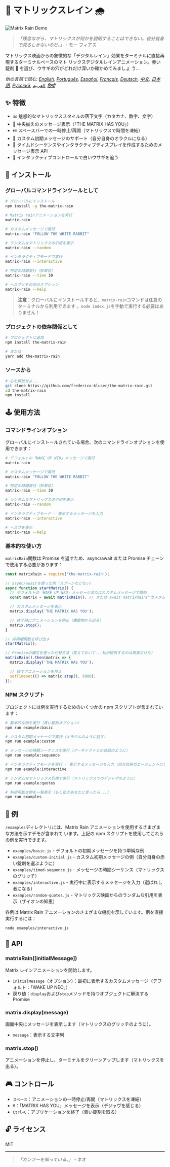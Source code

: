# 🧠 マトリックスレイン 🌧️

![Matrix Rain Demo](../demo.gif)

> _「残念ながら、マトリックスが何かを説明することはできない。自分自身で見るしかないのだ。」_ - モー
> フィアス

マトリックス映画からの象徴的な「デジタルレイン」効果をターミナルに直接再現するターミナルベースのマト
リックスデジタルレインアニメーション。赤い錠剤 💊 を選び、ウサギの穴がどれだけ深いか確かめてみましょ
う...

_他の言語で読む: [English](README.en.md), [Português](README.pt-br.md), [Español](README.es.md),
[Français](README.fr.md), [Deutsch](README.de.md), [中文](README.zh.md), [日本語](README.ja.md),
[Русский](README.ru.md), [العربية](README.ar.md), [हिन्दी](README.hi.md)_

## ✨ 特徴

- 📊 魅惑的なマトリックススタイルの落下文字（カタカナ、数字、文字）
- 💬 中央揃えのメッセージ表示（「THE MATRIX HAS YOU」）
- ⏯️ スペースバーでの一時停止/再開（マトリックスで時間を凍結）
- 📝 カスタム初期メッセージのサポート（自分自身のオラクルになる）
- 🔄 タイムドシーケンスやインタラクティブディスプレイを作成するためのメッセージ表示 API
- 🐇 インタラクティブコントロールで白いウサギを追う

## 💾 インストール

### グローバルコマンドラインツールとして

```bash
# グローバルにインストール
npm install -g the-matrix-rain

# Matrix rainアニメーションを実行
matrix-rain

# カスタムメッセージで実行
matrix-rain "FOLLOW THE WHITE RABBIT"

# ランダムなマトリックスの引用を表示
matrix-rain --random

# インタラクティブモードで実行
matrix-rain --interactive

# 特定の時間実行（秒単位）
matrix-rain --time 30

# ヘルプとその他のオプション
matrix-rain --help
```

> **注意**：グローバルにインストールすると、`matrix-rain`コマンドは任意のターミナルから利用できます
> 。`node index.js`を手動で実行する必要はありません！

### プロジェクトの依存関係として

```bash
# プロジェクトに追加
npm install the-matrix-rain

# または
yarn add the-matrix-rain
```

### ソースから

```bash
# 心を解放せよ...
git clone https://github.com/frederico-kluser/the-matrix-rain.git
cd the-matrix-rain
npm install
```

## 🕹️ 使用方法

### コマンドラインオプション

グローバルにインストールされている場合、次のコマンドラインオプションを使用できます：

```bash
# デフォルトの「WAKE UP NEO」メッセージで実行
matrix-rain

# カスタムメッセージで実行
matrix-rain "FOLLOW THE WHITE RABBIT"

# 特定の時間実行（秒単位）
matrix-rain --time 30

# ランダムなマトリックスの引用を表示
matrix-rain --random

# インタラクティブモード - 表示するメッセージを入力
matrix-rain --interactive

# ヘルプを表示
matrix-rain --help
```

### 基本的な使い方

`matrixRain`関数は Promise を返すため、async/await または Promise チェーンで使用する必要があります：

```javascript
const matrixRain = require('the-matrix-rain');

// async/awaitを使った例（スプーンなどない）
async function startMatrix() {
  // デフォルトの「WAKE UP NEO」メッセージまたはカスタムメッセージで開始
  const matrix = await matrixRain(); // または await matrixRain("カスタムメッセージ");

  // カスタムメッセージを表示
  matrix.display('THE MATRIX HAS YOU');

  // 終了時にアニメーションを停止（構築物から出る）
  matrix.stop();
}

// 非同期関数を呼び出す
startMatrix();

// Promiseの構文を使った代替方法（覚えておいて...私が提供するのは真実だけだ）
matrixRain().then(matrix => {
  matrix.display('THE MATRIX HAS YOU');

  // 後でアニメーションを停止
  setTimeout(() => matrix.stop(), 5000);
});
```

### NPM スクリプト

プロジェクトには例を実行するためのいくつかの npm スクリプトが含まれています：

```bash
# 基本的な例を実行（青い錠剤オプション）
npm run example:basic

# カスタム初期メッセージで実行（オラクルのように話す）
npm run example:custom

# メッセージの時間シーケンスを実行（アーキテクトとの会話のように）
npm run example:sequence

# インタラクティブモードを実行 - 表示するメッセージを入力（自分自身のエージェントになる）
npm run example:interactive

# ランダムなマトリックス引用で実行（マトリックスでのデジャヴのように）
npm run example:quotes

# 利用可能な例を一覧表示（もし私があなたに言ったら...）
npm run examples
```

## 🧪 例

`/examples`ディレクトリには、Matrix Rain アニメーションを使用するさまざまな方法を示すデモが含まれて
います。上記の npm スクリプトを使用してこれらの例を実行できます。

- `examples/basic.js` - デフォルトの初期メッセージを持つ単純な例
- `examples/custom-initial.js` - カスタム初期メッセージの例（自分自身の赤い錠剤を選ぶように）
- `examples/timed-sequence.js` - メッセージの時間シーケンス（マトリックスのグリッチ）
- `examples/interactive.js` - 実行中に表示するメッセージを入力（選ばれし者になる）
- `examples/random-quotes.js` - マトリックス映画からのランダムな引用を表示（ザイオンの知恵）

各例は Matrix Rain アニメーションのさまざまな機能を示しています。例を直接実行するには：

```bash
node examples/interactive.js
```

## 🔌 API

### matrixRain([initialMessage])

Matrix レインアニメーションを開始します。

- `initialMessage`（オプション）：最初に表示するカスタムメッセージ（デフォルト：「WAKE UP NEO」）
- 戻り値：`display`および`stop`メソッドを持つオブジェクトに解決する Promise

### matrix.display(message)

画面中央にメッセージを表示します（マトリックスのグリッチのように）。

- `message`：表示する文字列

### matrix.stop()

アニメーションを停止し、ターミナルをクリーンアップします（マトリックスを出る）。

## 🎮 コントロール

- `スペース`：アニメーションの一時停止/再開（マトリックスを凍結）
- `M`：「MATRIX HAS YOU」メッセージを表示（デジャヴを感じる）
- `Ctrl+C`：アプリケーションを終了（青い錠剤を取る）

## 🔓 ライセンス

MIT

---

> _「カンフーを知っている。」_ - ネオ
